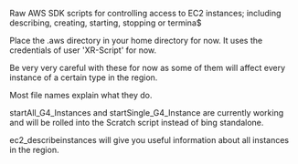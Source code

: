 Raw AWS SDK scripts for controlling access to EC2 instances; including describing, creating, starting, stopping or termina$

Place the .aws directory in your home directory for now. It uses the credentials of user 'XR-Script' for now.

Be very very careful with these for now as some of them will affect every instance of a certain type in the region. 

Most file names explain what they do. 

startAll_G4_Instances and startSingle_G4_Instance are currently working and will be rolled into the Scratch script instead of bing standalone.

ec2_describeinstances will give you useful information about all instances in the region.
